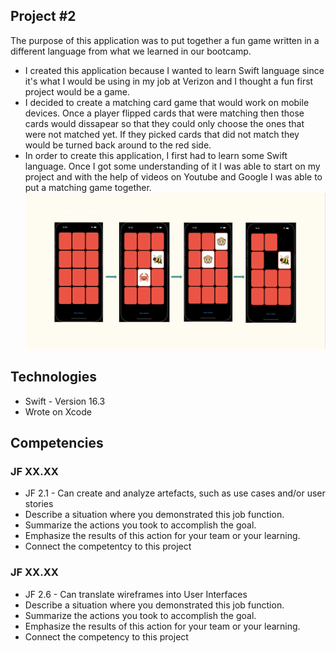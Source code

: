 ## Project #2
The purpose of this application was to put together a fun game written in a different language from what we learned in our bootcamp. 
- I created this application because I wanted to learn Swift language since it's what I would be using in my job at Verizon and I thought a fun first project would be a game. 
- I decided to create a matching card game that would work on mobile devices. Once a player flipped cards that were matching then those cards would dissapear so that they could only choose the ones that were not matched yet. If they picked cards that did not match they would be turned back around to the red side. 
- In order to create this application, I first had to learn some Swift language. Once I got some understanding of it I was able to start on my project and with the help of videos on Youtube and Google I was able to put a matching game together. 
![Alt text](../images/matchImages.png "Swift game screenshot")

## Technologies
- Swift - Version 16.3
- Wrote on Xcode

## Competencies
### JF XX.XX
- JF 2.1 - Can create and analyze artefacts, such as use cases and/or user stories
- Describe a situation where you demonstrated  this job function.
- Summarize the actions you took to accomplish the goal. 
- Emphasize the results of this action for your team or your learning. 
- Connect the competentcy to this project

### JF XX.XX
- JF 2.6 - Can translate wireframes into User Interfaces 
- Describe a situation where you demonstrated  this job function.
- Summarize the actions you took to accomplish the goal. 
- Emphasize the results of this action for your team or your learning. 
- Connect the competency to this project